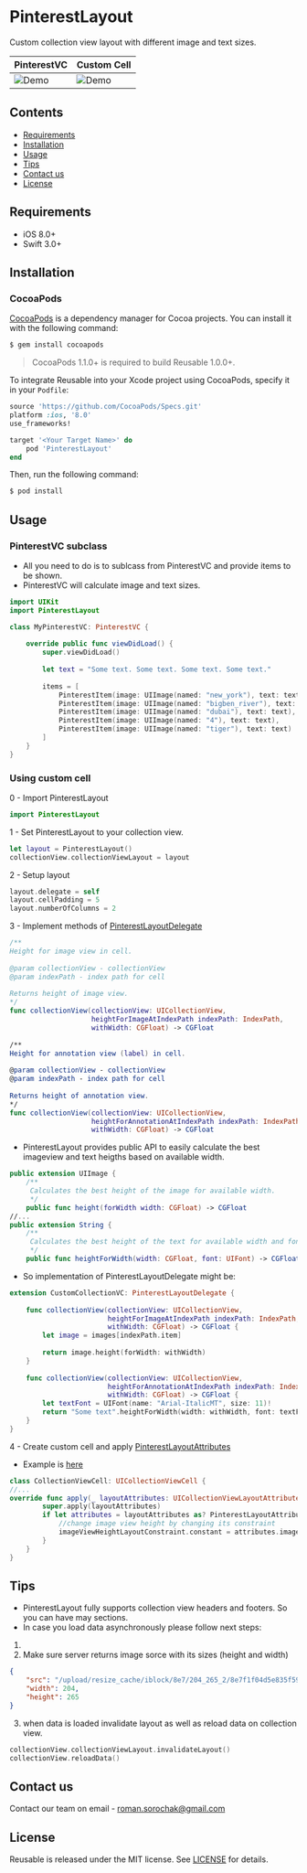 # PinterestLayout

Custom collection view layout with different image and text sizes. 


|             PinterestVC         |         Custom Cell          |
|---------------------------------|------------------------------|
|![Demo](https://github.com/MagicLab-team/PinterestLayout/blob/master/PinterestLayoutExample/DemoAssets/Demo_1.gif)|![Demo](https://github.com/MagicLab-team/PinterestLayout/blob/master/PinterestLayoutExample/DemoAssets/Demo_2.gif)|

## Contents
- [Requirements](#requirements)
- [Installation](#installation)
- [Usage](#usage)
- [Tips](#tips)
- [Contact us](#contact-us)
- [License](#license)


## Requirements

- iOS 8.0+
- Swift 3.0+

## Installation

### CocoaPods

[CocoaPods](http://cocoapods.org) is a dependency manager for Cocoa projects. You can install it with the following command:

```bash
$ gem install cocoapods
```

> CocoaPods 1.1.0+ is required to build Reusable 1.0.0+.

To integrate Reusable into your Xcode project using CocoaPods, specify it in your `Podfile`:

```ruby
source 'https://github.com/CocoaPods/Specs.git'
platform :ios, '8.0'
use_frameworks!

target '<Your Target Name>' do
    pod 'PinterestLayout'
end
```

Then, run the following command:

```bash
$ pod install
```

## Usage

### PinterestVC subclass

- All you need to do is to sublcass from PinterestVC and provide items to be shown.
- PinterestVC will calculate image and text sizes.

```swift
import UIKit
import PinterestLayout

class MyPinterestVC: PinterestVC {
    
    override public func viewDidLoad() {
        super.viewDidLoad()
        
        let text = "Some text. Some text. Some text. Some text."
        
        items = [
            PinterestItem(image: UIImage(named: "new_york"), text: text),
            PinterestItem(image: UIImage(named: "bigben_river"), text: text),
            PinterestItem(image: UIImage(named: "dubai"), text: text),
            PinterestItem(image: UIImage(named: "4"), text: text),
            PinterestItem(image: UIImage(named: "tiger"), text: text)
        ]
    }
}
```

### Using custom cell

0 - Import PinterestLayout
```swift
import PinterestLayout
```

1 - Set PinterestLayout to your collection view.
```swift
let layout = PinterestLayout()
collectionView.collectionViewLayout = layout
```

2 - Setup layout 
```swift
layout.delegate = self
layout.cellPadding = 5
layout.numberOfColumns = 2
```

3 - Implement methods of [PinterestLayoutDelegate](https://github.com/MagicLab-team/PinterestLayout/blob/master/PinterestLayout/PinterestLayoutDelegate.swift)
```swift 
/**
Height for image view in cell.
     
@param collectionView - collectionView
@param indexPath - index path for cell
     
Returns height of image view.
*/
func collectionView(collectionView: UICollectionView,
                    heightForImageAtIndexPath indexPath: IndexPath,
                    withWidth: CGFloat) -> CGFloat
    
/**
Height for annotation view (label) in cell.
     
@param collectionView - collectionView
@param indexPath - index path for cell
     
Returns height of annotation view.
*/
func collectionView(collectionView: UICollectionView,
                    heightForAnnotationAtIndexPath indexPath: IndexPath,
                    withWidth: CGFloat) -> CGFloat
```

- PinterestLayout provides public API to easily calculate the best imageview and text heigths based on available width. 

```swift
public extension UIImage {
    /**
     Calculates the best height of the image for available width.
     */
    public func height(forWidth width: CGFloat) -> CGFloat
//...
public extension String {
    /**
     Calculates the best height of the text for available width and font used.
     */
    public func heightForWidth(width: CGFloat, font: UIFont) -> CGFloat 
```
- So implementation of PinterestLayoutDelegate might be:
```swift
extension CustomCollectionVC: PinterestLayoutDelegate {
    
    func collectionView(collectionView: UICollectionView,
                        heightForImageAtIndexPath indexPath: IndexPath,
                        withWidth: CGFloat) -> CGFloat {
        let image = images[indexPath.item]
        
        return image.height(forWidth: withWidth)
    }
    
    func collectionView(collectionView: UICollectionView,
                        heightForAnnotationAtIndexPath indexPath: IndexPath,
                        withWidth: CGFloat) -> CGFloat {
        let textFont = UIFont(name: "Arial-ItalicMT", size: 11)!                
        return "Some text".heightForWidth(width: withWidth, font: textFont)
    }
}
```

4 - Create custom cell and apply [PinterestLayoutAttributes](https://github.com/MagicLab-team/PinterestLayout/blob/master/PinterestLayout/PinterestLayoutAttributes.swift)
- Example is [here](https://github.com/MagicLab-team/PinterestLayout/blob/master/PinterestLayoutExample/CollectionViewCell.swift)
```swift
class CollectionViewCell: UICollectionViewCell {
//...
override func apply(_ layoutAttributes: UICollectionViewLayoutAttributes) {
        super.apply(layoutAttributes)
        if let attributes = layoutAttributes as? PinterestLayoutAttributes {
            //change image view height by changing its constraint
            imageViewHeightLayoutConstraint.constant = attributes.imageHeight
        }
    }
}
```

## Tips

- PinterestLayout fully supports collection view headers and footers. So you can have may sections.
- In case you load data asynchronously please follow next steps:
1) 
2) Make sure server returns image sorce with its sizes (height and width)
```json
{
    "src": "/upload/resize_cache/iblock/8e7/204_265_2/8e7f1f04d5e835f596ef33da74946847.jpg",
    "width": 204,
    "height": 265
}
```
3) when data is loaded invalidate layout as well as reload data on collection view.
```swift
collectionView.collectionViewLayout.invalidateLayout()
collectionView.reloadData()
```

## Contact us

Contact our team on email - roman.sorochak@gmail.com


## License

Reusable is released under the MIT license. See [LICENSE](https://github.com/KhrystynaShevchuk/CustomCollectionViewWithLayouts/blob/master/LICENSE) for details.


